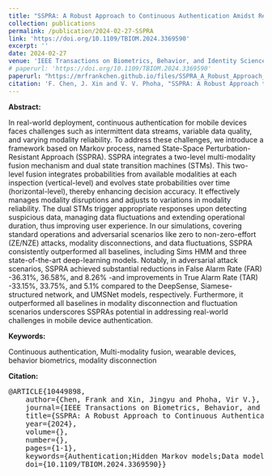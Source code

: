 ```yaml
---
title: "SSPRA: A Robust Approach to Continuous Authentication Amidst Real-World Adversarial Challenges"
collection: publications
permalink: /publication/2024-02-27-SSPRA
link: 'https://doi.org/10.1109/TBIOM.2024.3369590'
excerpt: ''
date: 2024-02-27
venue: 'IEEE Transactions on Biometrics, Behavior, and Identity Science'
# paperurl: 'https://doi.org/10.1109/TBIOM.2024.3369590'
paperurl: "https://mrfrankchen.github.io/files/SSPRA_A_Robust_Approach_to_Continuous_Authentication_Amidst_Real-World_Adversarial_Challenges.pdf"
citation: 'F. Chen, J. Xin and V. V. Phoha, "SSPRA: A Robust Approach to Continuous Authentication Amidst Real-World Adversarial Challenges," in IEEE Transactions on Biometrics, Behavior, and Identity Science, doi: 10.1109/TBIOM.2024.3369590.'
---
```


**Abstract:** 

In real-world deployment, continuous authentication for mobile devices faces challenges such as intermittent data streams, variable data quality, and varying modality reliability. To address these challenges, we introduce a framework based on Markov process, named State-Space Perturbation-Resistant Approach (SSPRA). SSPRA integrates a two-level multi-modality fusion mechanism and dual state transition machines (STMs). This two-level fusion integrates probabilities from available modalities at each inspection (vertical-level) and evolves state probabilities over time (horizontal-level), thereby enhancing decision accuracy. It effectively manages modality disruptions and adjusts to variations in modality reliability. The dual STMs trigger appropriate responses upon detecting suspicious data, managing data fluctuations and extending operational duration, thus improving user experience. In our simulations, covering standard operations and adversarial scenarios like zero to non-zero-effort (ZE/NZE) attacks, modality disconnections, and data fluctuations, SSPRA consistently outperformed all baselines, including Sims HMM and three state-of-the-art deep-learning models. Notably, in adversarial attack scenarios, SSPRA achieved substantial reductions in False Alarm Rate (FAR) -36.31%, 36.58%, and 8.26% -and improvements in True Alarm Rate (TAR) -33.15%, 33.75%, and 5.1% compared to the DeepSense, Siamese-structured network, and UMSNet models, respectively. Furthermore, it outperformed all baselines in modality disconnection and fluctuation scenarios underscores SSPRAs potential in addressing real-world challenges in mobile device authentication.

**Keywords:**

Continuous authentication, Multi-modality fusion, wearable devices, behavior biometrics, modality disconnection

**Citation:**
<pre class="bibtex">
@ARTICLE{10449898,
    author={Chen, Frank and Xin, Jingyu and Phoha, Vir V.},
    journal={IEEE Transactions on Biometrics, Behavior, and Identity Science}, 
    title={SSPRA: A Robust Approach to Continuous Authentication Amidst Real-World Adversarial Challenges}, 
    year={2024},
    volume={},
    number={},
    pages={1-1},
    keywords={Authentication;Hidden Markov models;Data models;Behavioral sciences;Reliability;Fluctuations;Feature extraction;Continuous authentication;Multi-modality fusion;wearable devices;behavior biometrics;modality disconnection},
    doi={10.1109/TBIOM.2024.3369590}}
</pre>  